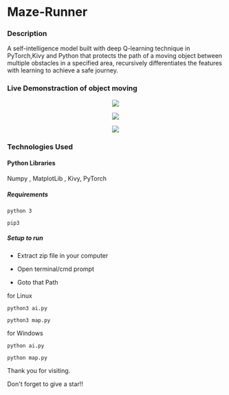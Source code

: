 # Maze-Runner

### Description
A self-intelligence model built with deep Q-learning technique in PyTorch,Kivy and Python that protects the path of a moving object between multiple obstacles in a specified area, recursively differentiates the features with learning to achieve a safe journey. 

### Live Demonstraction of object moving
<p align="center">
  <img src="https://github.com/RANJEET16520/MazeRunner/tree/master/Images/Good_Input.png"/>
</p>
<p align="center">
  <img src="https://github.com/RANJEET16520/Moving-Object/tree/master/image/Pic2.png"/>
</p>
<p align="center">
  <img src="https://github.com/RANJEET16520/Moving-Object/tree/master/image/Pic3.png"/>
</p>


### Technologies Used

#### Python Libraries
Numpy , MatplotLib , Kivy, PyTorch

##### Requirements
```
python 3

pip3
```

##### Setup to run

+ Extract zip file in your computer

+ Open terminal/cmd prompt

+ Goto that Path

for Linux
```
python3 ai.py

python3 map.py
```
for Windows
```
python ai.py

python map.py
```

Thank you for visiting.

Don't forget to give a star!!

